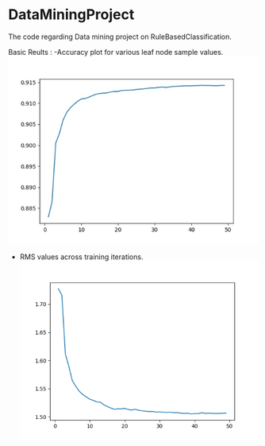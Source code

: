 # DataMiningProject
The code regarding Data mining project on RuleBasedClassification.

Basic Reults :
-Accuracy plot for various leaf node sample values.
 ![Accuracy for 2005 data](accuracy_2005.jpeg)
- RMS values across training iterations.
 ![RMS plot](rms.png)
